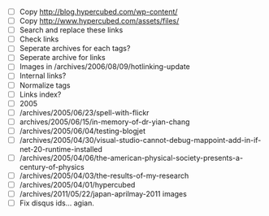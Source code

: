 - [ ] Copy http://blog.hypercubed.com/wp-content/
- [ ] Copy http://www.hypercubed.com/assets/files/
- [ ] Search and replace these links
- [ ] Check links
- [ ] Seperate archives for each tags?
- [ ] Seperate archive for links
- [ ] Images in /archives/2006/08/09/hotlinking-update
- [ ] Internal links?
- [ ] Normalize tags
- [ ] Links index?
- [ ] 2005
- [ ] /archives/2005/06/23/spell-with-flickr
- [ ] archives/2005/06/15/in-memory-of-dr-yian-chang
- [ ] /archives/2005/06/04/testing-blogjet
- [ ] /archives/2005/04/30/visual-studio-cannot-debug-mappoint-add-in-if-net-20-runtime-installed
- [ ] /archives/2005/04/06/the-american-physical-society-presents-a-century-of-physics
- [ ] /archives/2005/04/03/the-results-of-my-research
- [ ] /archives/2005/04/01/hypercubed
- [ ] /archives/2011/05/22/japan-aprilmay-2011 images
- [ ] Fix disqus ids... agian.